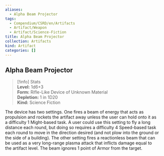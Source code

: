 ```yaml
---
aliases:
  - Alpha Beam Projector
tags:
  - Compendium/CSRD/en/Artifacts
  - Artifact/Weapon
  - Artifact/Science-Fiction
title: Alpha Beam Projector
collection: Artifacts
kind: Artifact
categories: []
---
```

## Alpha Beam Projector  
>[!info] Stats  
> **Level:** 1d6+3  
> **Form:** Rifle-Like Device of Unknown Material  
> **Depletion:** 1 in 1D20  
> **Kind:** Science Fiction
  
The device has two settings. One fires a beam of energy that acts as propulsion and rockets the artifact away unless the user can hold onto it as a difficulty 1 Might-based task. A user could use this setting to fly a long distance each round, but doing so requires a difficulty 4 Speed-based task each round to move in the direction desired (and not plow into the ground or the side of a building). The other setting fires a reactionless beam that can be used as a very long-range plasma attack that inflicts damage equal to the artifact level. The beam ignores 1 point of Armor from the target.